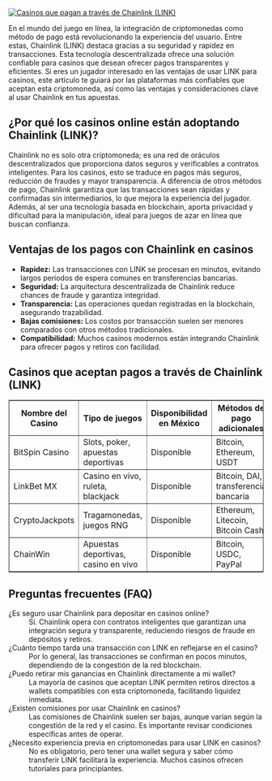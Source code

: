 [![Casinos que pagan a través de Chainlink (LINK)](https://123-caf.pages.dev/gitsignup.png)](https://vrmoo.ru/Bt82HjjY)

<p>En el mundo del juego en línea, la integración de criptomonedas como método de pago está revolucionando la experiencia del usuario. Entre estas, Chainlink (LINK) destaca gracias a su seguridad y rapidez en transacciones. Esta tecnología descentralizada ofrece una solución confiable para casinos que desean ofrecer pagos transparentes y eficientes. Si eres un jugador interesado en las ventajas de usar LINK para casinos, este artículo te guiará por las plataformas más confiables que aceptan esta criptomoneda, así como las ventajas y consideraciones clave al usar Chainlink en tus apuestas.</p>  <h2>¿Por qué los casinos online están adoptando Chainlink (LINK)?</h2> <p>Chainlink no es solo otra criptomoneda; es una red de oráculos descentralizados que proporciona datos seguros y verificables a contratos inteligentes. Para los casinos, esto se traduce en pagos más seguros, reducción de fraudes y mayor transparencia. A diferencia de otros métodos de pago, Chainlink garantiza que las transacciones sean rápidas y confirmadas sin intermediarios, lo que mejora la experiencia del jugador. Además, al ser una tecnología basada en blockchain, aporta privacidad y dificultad para la manipulación, ideal para juegos de azar en línea que buscan confianza.</p>  <h2>Ventajas de los pagos con Chainlink en casinos</h2> <ul>   <li><strong>Rapidez:</strong> Las transacciones con LINK se procesan en minutos, evitando largos períodos de espera comunes en transferencias bancarias.</li>   <li><strong>Seguridad:</strong> La arquitectura descentralizada de Chainlink reduce chances de fraude y garantiza integridad.</li>   <li><strong>Transparencia:</strong> Las operaciones quedan registradas en la blockchain, asegurando trazabilidad.</li>   <li><strong>Bajas comisiones:</strong> Los costos por transacción suelen ser menores comparados con otros métodos tradicionales.</li>   <li><strong>Compatibilidad:</strong> Muchos casinos modernos están integrando Chainlink para ofrecer pagos y retiros con facilidad.</li> </ul>  <h2>Casinos que aceptan pagos a través de Chainlink (LINK)</h2> <table border="1" cellpadding="8" cellspacing="0">   <thead>     <tr>       <th>Nombre del Casino</th>       <th>Tipo de juegos</th>       <th>Disponibilidad en México</th>       <th>Métodos de pago adicionales</th>     </tr>   </thead>   <tbody>     <tr>       <td>BitSpin Casino</td>       <td>Slots, poker, apuestas deportivas</td>       <td>Disponible</td>       <td>Bitcoin, Ethereum, USDT</td>     </tr>     <tr>       <td>LinkBet MX</td>       <td>Casino en vivo, ruleta, blackjack</td>       <td>Disponible</td>       <td>Bitcoin, DAI, transferencia bancaria</td>     </tr>     <tr>       <td>CryptoJackpots</td>       <td>Tragamonedas, juegos RNG</td>       <td>Disponible</td>       <td>Ethereum, Litecoin, Bitcoin Cash</td>     </tr>     <tr>       <td>ChainWin</td>       <td>Apuestas deportivas, casino en vivo</td>       <td>Disponible</td>       <td>Bitcoin, USDC, PayPal</td>     </tr>   </tbody> </table>  <h2>Preguntas frecuentes (FAQ)</h2> <dl>   <dt>¿Es seguro usar Chainlink para depositar en casinos online?</dt>   <dd>Sí. Chainlink opera con contratos inteligentes que garantizan una integración segura y transparente, reduciendo riesgos de fraude en depósitos y retiros.</dd>    <dt>¿Cuánto tiempo tarda una transacción con LINK en reflejarse en el casino?</dt>   <dd>Por lo general, las transacciones se confirman en pocos minutos, dependiendo de la congestión de la red blockchain.</dd>    <dt>¿Puedo retirar mis ganancias en Chainlink directamente a mi wallet?</dt>   <dd>La mayoría de casinos que aceptan LINK permiten retiros directos a wallets compatibles con esta criptomoneda, facilitando liquidez inmediata.</dd>    <dt>¿Existen comisiones por usar Chainlink en casinos?</dt>   <dd>Las comisiones de Chainlink suelen ser bajas, aunque varían según la congestión de la red y el casino. Es importante revisar condiciones específicas antes de operar.</dd>    <dt>¿Necesito experiencia previa en criptomonedas para usar LINK en casinos?</dt>   <dd>No es obligatorio, pero tener una wallet segura y saber cómo transferir LINK facilitará la experiencia. Muchos casinos ofrecen tutoriales para principiantes.</dd> </dl>